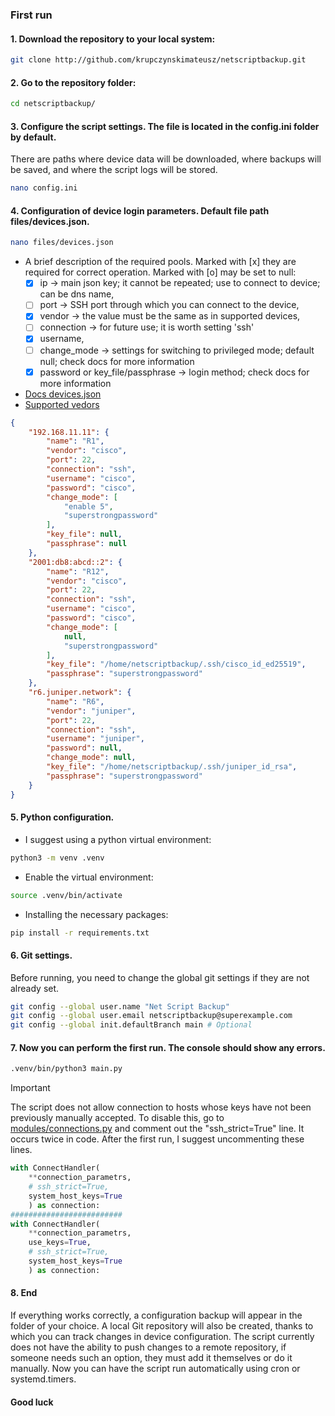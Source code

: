 ### First run

#### 1. Download the repository to your local system:

```bash
git clone http://github.com/krupczynskimateusz/netscriptbackup.git
```
#### 2. Go to the repository folder:

```bash
cd netscriptbackup/
```
#### 3. Configure the script settings. The file is located in the config.ini folder by default.
There are paths where device data will be downloaded, where backups will be saved, and where the script logs will be stored.
```bash
nano config.ini
```

#### 4. Configuration of device login parameters. Default file path files/devices.json.
```bash
nano files/devices.json
```
 - A brief description of the required pools. Marked with [x] they are required for correct operation. Marked with [o] may be set to null:
   - [x] ip -> main json key; it cannot be repeated; use to connect to device; can be dns name,
   - [ ] port -> SSH port through which you can connect to the device,
   - [x] vendor -> the value must be the same as in supported devices,
   - [ ] connection -> for future use; it is worth setting 'ssh'
   - [x] username,
   - [ ] change_mode -> settings for switching to privileged mode; default null; check docs for more information
   - [x] password or key_file/passphrase -> login method; check docs for more information
- [Docs devices.json](doc_devices_file.md)
- [Supported vedors](supported_vendors.md)
  
```json
{
    "192.168.11.11": {
        "name": "R1",
        "vendor": "cisco",
        "port": 22,
        "connection": "ssh",
        "username": "cisco",
        "password": "cisco",
        "change_mode": [
            "enable 5",
            "superstrongpassword"
        ],
        "key_file": null,
        "passphrase": null
    },
    "2001:db8:abcd::2": {
        "name": "R12",
        "vendor": "cisco",
        "port": 22,
        "connection": "ssh",
        "username": "cisco",
        "password": "cisco",
        "change_mode": [
            null,
            "superstrongpassword"
        ],
        "key_file": "/home/netscriptbackup/.ssh/cisco_id_ed25519",
        "passphrase": "superstrongpassword"
    },
    "r6.juniper.network": {
        "name": "R6",
        "vendor": "juniper",
        "port": 22,
        "connection": "ssh",
        "username": "juniper",
        "password": null,
        "change_mode": null,
        "key_file": "/home/netscriptbackup/.ssh/juniper_id_rsa",
        "passphrase": "superstrongpassword"
    }
}
```

#### 5. Python configuration.
- I suggest using a python virtual environment:
```bash
python3 -m venv .venv
```
- Enable the virtual environment:
```bash
source .venv/bin/activate
```
- Installing the necessary packages:
```bash
pip install -r requirements.txt
```
#### 6. Git settings.
Before running, you need to change the global git settings if they are not already set.

```bash
git config --global user.name "Net Script Backup"  
git config --global user.email netscriptbackup@superexample.com 
git config --global init.defaultBranch main # Optional
```

#### 7. Now you can perform the first run. The console should show any errors.

```bash
.venv/bin/python3 main.py
```
> [!IMPORTANT]
> The script does not allow connection to hosts whose keys have not been previously manually accepted.
> To disable this, go to [modules/connections.py](./modules/connections/conn_ssh.py) and comment out the "ssh_strict=True" line. It occurs twice in code.
> After the first run, I suggest uncommenting these lines.

```python
with ConnectHandler(
    **connection_parametrs,
    # ssh_strict=True,
    system_host_keys=True
    ) as connection:
#########################
with ConnectHandler(
    **connection_parametrs,
    use_keys=True,
    # ssh_strict=True,
    system_host_keys=True
    ) as connection:
```

#### 8. End
If everything works correctly, a configuration backup will appear in the folder of your choice. 
A local Git repository will also be created, thanks to which you can track changes in device configuration. 
The script currently does not have the ability to push changes to a remote repository, if someone needs such an option, they must add it themselves or do it manually.
Now you can have the script run automatically using cron or systemd.timers.


#### Good luck
